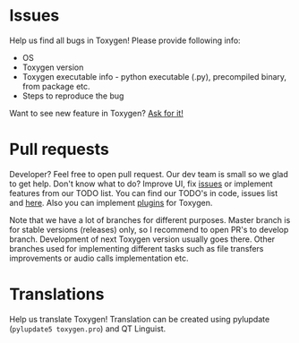 # Issues

Help us find all bugs in Toxygen! Please provide following info:

- OS
- Toxygen version
- Toxygen executable info - python executable (.py), precompiled binary, from package etc.
- Steps to reproduce the bug

Want to see new feature in Toxygen? 
[Ask for it!](https://git.plastiras.org/emdee/toxygen/issues)

# Pull requests

Developer? Feel free to open pull request. Our dev team is small so we glad to get help.
Don't know what to do? Improve UI, fix 
[issues](https://git.plastiras.org/emdee/toxygen/issues) 
or implement features from our TODO list.
You can find our TODO's in code, issues list and [here](/README.md). Also you can implement [plugins](/docs/plugins.md) for Toxygen.

Note that we have a lot of branches for different purposes. Master branch is for stable versions (releases) only, so I recommend to open PR's to develop branch. Development of next Toxygen version usually goes there. Other branches used for implementing different tasks such as file transfers improvements or audio calls implementation etc.

# Translations

Help us translate Toxygen! Translation can be created using pylupdate (``pylupdate5 toxygen.pro``) and QT Linguist.
